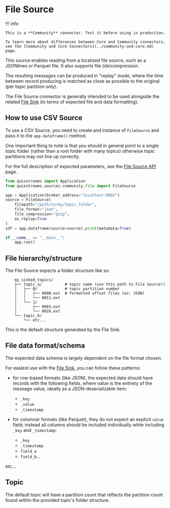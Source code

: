 # File Source

!!! info

    This is a **Community** connector. Test it before using in production.

    To learn more about differences between Core and Community connectors, see the [Community and Core Connectors](../community-and-core.md) page.

This source enables reading from a localized file source, such as a JSONlines or Parquet
file. It also supports file (de)compression.

The resulting messages can be produced in "replay" mode, where the time between record 
producing is matched as close as possible to the original. (per topic partition only).

The File Source connector is generally intended to be used alongside the related 
[File Sink](../sinks/file-sink.md) (in terms of expected file and data formatting).

## How to use CSV Source

To use a CSV Source, you need to create and instance of `FileSource` 
and pass it to the `app.dataframe()` method.

One important thing to note is that you should in general point to a single topic folder
(rather than a root folder with many topics) otherwise topic partitions may not line up correctly.

For the full description of expected parameters, see the [File Source API](../../api-reference/sources.md#filesource) page.  

```python
from quixstreams import Application
from quixstreams.sources.community.file import FileSource

app = Application(broker_address="localhost:9092")
source = FileSource(
    filepath="/path/to/my/topic_folder",
    file_format="json",
    file_compression="gzip",
    as_replay=True
)
sdf = app.dataframe(source=source).print(metadata=True)

if __name__ == "__main__":
    app.run()
```

## File hierarchy/structure

The File Source expects a folder structure like so:

```
    my_sinked_topics/
    ├── topic_a/          # topic name (use this path to File Source!)
    │   ├── 0/            # topic partition number
    │   │   ├── 0000.ext  # formatted offset files (ex: JSON)
    │   │   └── 0011.ext
    │   └── 1/
    │       ├── 0003.ext
    │       └── 0016.ext
    └── topic_b/
        └── etc...
```

This is the default structure generated by the File Sink.

## File data format/schema

The expected data schema is largely dependent on the file format chosen.

For easiest use with the [File Sink](../sinks/file-sink.md), you can follow these patterns: 

- for row-based formats (like JSON), the expected data should have records
with the following fields, where value is the entirety of the message value, 
ideally as a JSON-deserializable item:
  - `_key`
  - `_value`
  - `_timestamp`

- for columnar formats (like Parquet), they do not expect an explicit `value` 
field; instead all columns should be included individually while including `_key` and `_timestamp`:
  - `_key`
  - `_timestamp`
  - `field_a`
  - `field_b`...

etc...
    
## Topic

The default topic will have a partition count that reflects the partition count found 
within the provided topic's folder structure.